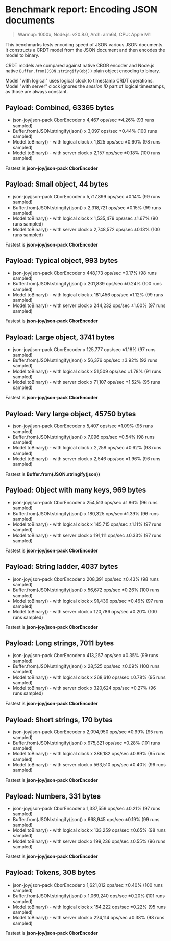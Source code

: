 # Benchmark report: __Encoding JSON documents__

> Warmup: 1000x, Node.js: v20.8.0, Arch: arm64, CPU: Apple M1

This benchmarks tests encoding speed of JSON various JSON documents. It constructs a CRDT model from the JSON document and then encodes the model to binary.

CRDT models are compared against native CBOR encoder and Node.js native `Buffer.from(JSON.stringify(obj))` plain object encoding to binary.

Model "with logical" uses logical clock to timestamp CRDT operations. Model "with server" clock ignores the *session ID* part of logical timestamps, as those are always constant.


## Payload: __Combined, 63365 bytes__

- json-joy/json-pack CborEncoder x 4,467 ops/sec ±4.26% (93 runs sampled)
- Buffer.from(JSON.stringify(json)) x 3,097 ops/sec ±0.44% (100 runs sampled)
- Model.toBinary() - with logical clock x 1,825 ops/sec ±0.60% (98 runs sampled)
- Model.toBinary() - with server clock x 2,157 ops/sec ±0.18% (100 runs sampled)

Fastest is __json-joy/json-pack CborEncoder__


## Payload: __Small object, 44 bytes__

- json-joy/json-pack CborEncoder x 5,717,899 ops/sec ±0.14% (99 runs sampled)
- Buffer.from(JSON.stringify(json)) x 2,318,721 ops/sec ±0.15% (99 runs sampled)
- Model.toBinary() - with logical clock x 1,535,479 ops/sec ±1.67% (90 runs sampled)
- Model.toBinary() - with server clock x 2,748,572 ops/sec ±0.13% (100 runs sampled)

Fastest is __json-joy/json-pack CborEncoder__


## Payload: __Typical object, 993 bytes__

- json-joy/json-pack CborEncoder x 448,173 ops/sec ±0.17% (98 runs sampled)
- Buffer.from(JSON.stringify(json)) x 201,839 ops/sec ±0.24% (100 runs sampled)
- Model.toBinary() - with logical clock x 181,456 ops/sec ±1.12% (99 runs sampled)
- Model.toBinary() - with server clock x 244,232 ops/sec ±1.00% (97 runs sampled)

Fastest is __json-joy/json-pack CborEncoder__


## Payload: __Large object, 3741 bytes__

- json-joy/json-pack CborEncoder x 125,777 ops/sec ±1.18% (97 runs sampled)
- Buffer.from(JSON.stringify(json)) x 56,376 ops/sec ±3.92% (92 runs sampled)
- Model.toBinary() - with logical clock x 51,509 ops/sec ±1.78% (91 runs sampled)
- Model.toBinary() - with server clock x 71,107 ops/sec ±1.52% (95 runs sampled)

Fastest is __json-joy/json-pack CborEncoder__


## Payload: __Very large object, 45750 bytes__

- json-joy/json-pack CborEncoder x 5,407 ops/sec ±1.09% (95 runs sampled)
- Buffer.from(JSON.stringify(json)) x 7,096 ops/sec ±0.54% (98 runs sampled)
- Model.toBinary() - with logical clock x 2,258 ops/sec ±0.62% (98 runs sampled)
- Model.toBinary() - with server clock x 2,546 ops/sec ±1.96% (96 runs sampled)

Fastest is __Buffer.from(JSON.stringify(json))__


## Payload: __Object with many keys, 969 bytes__

- json-joy/json-pack CborEncoder x 254,513 ops/sec ±1.86% (96 runs sampled)
- Buffer.from(JSON.stringify(json)) x 180,325 ops/sec ±1.39% (96 runs sampled)
- Model.toBinary() - with logical clock x 145,715 ops/sec ±1.11% (97 runs sampled)
- Model.toBinary() - with server clock x 191,111 ops/sec ±0.33% (97 runs sampled)

Fastest is __json-joy/json-pack CborEncoder__


## Payload: __String ladder, 4037 bytes__

- json-joy/json-pack CborEncoder x 208,391 ops/sec ±0.43% (98 runs sampled)
- Buffer.from(JSON.stringify(json)) x 56,672 ops/sec ±0.26% (100 runs sampled)
- Model.toBinary() - with logical clock x 91,439 ops/sec ±0.46% (97 runs sampled)
- Model.toBinary() - with server clock x 120,786 ops/sec ±0.20% (100 runs sampled)

Fastest is __json-joy/json-pack CborEncoder__


## Payload: __Long strings, 7011 bytes__

- json-joy/json-pack CborEncoder x 413,257 ops/sec ±0.35% (99 runs sampled)
- Buffer.from(JSON.stringify(json)) x 28,525 ops/sec ±0.09% (100 runs sampled)
- Model.toBinary() - with logical clock x 268,610 ops/sec ±0.78% (95 runs sampled)
- Model.toBinary() - with server clock x 320,624 ops/sec ±0.27% (96 runs sampled)

Fastest is __json-joy/json-pack CborEncoder__


## Payload: __Short strings, 170 bytes__

- json-joy/json-pack CborEncoder x 2,094,950 ops/sec ±0.99% (95 runs sampled)
- Buffer.from(JSON.stringify(json)) x 975,821 ops/sec ±0.28% (101 runs sampled)
- Model.toBinary() - with logical clock x 386,182 ops/sec ±0.89% (95 runs sampled)
- Model.toBinary() - with server clock x 563,510 ops/sec ±0.40% (96 runs sampled)

Fastest is __json-joy/json-pack CborEncoder__


## Payload: __Numbers, 331 bytes__

- json-joy/json-pack CborEncoder x 1,337,559 ops/sec ±0.21% (97 runs sampled)
- Buffer.from(JSON.stringify(json)) x 668,945 ops/sec ±0.19% (99 runs sampled)
- Model.toBinary() - with logical clock x 133,259 ops/sec ±0.65% (98 runs sampled)
- Model.toBinary() - with server clock x 199,236 ops/sec ±0.55% (96 runs sampled)

Fastest is __json-joy/json-pack CborEncoder__


## Payload: __Tokens, 308 bytes__

- json-joy/json-pack CborEncoder x 1,621,012 ops/sec ±0.40% (100 runs sampled)
- Buffer.from(JSON.stringify(json)) x 1,069,240 ops/sec ±0.20% (101 runs sampled)
- Model.toBinary() - with logical clock x 154,222 ops/sec ±0.22% (95 runs sampled)
- Model.toBinary() - with server clock x 224,114 ops/sec ±0.38% (98 runs sampled)

Fastest is __json-joy/json-pack CborEncoder__

